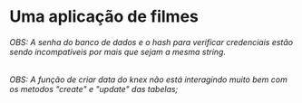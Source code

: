 # Uma aplicação de filmes

###### OBS: A senha do banco de dados e o hash para verificar credenciais estão sendo incompatíveis por mais que sejam a mesma string.

###### OBS: A função de criar data do knex não está interagindo muito bem com os metodos "create" e "update" das tabelas;
